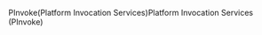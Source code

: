 <span data-ttu-id="15b3b-101">PInvoke(Platform Invocation Services)</span><span class="sxs-lookup"><span data-stu-id="15b3b-101">Platform Invocation Services (PInvoke)</span></span>